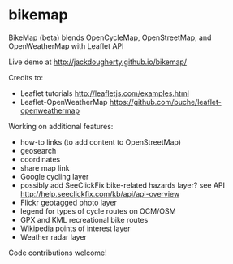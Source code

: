 bikemap
=======

BikeMap (beta) blends OpenCycleMap, OpenStreetMap, and OpenWeatherMap with Leaflet API

Live demo at <a href="http://jackdougherty.github.io/bikemap/">http://jackdougherty.github.io/bikemap/</a>

Credits to:
* Leaflet tutorials http://leafletjs.com/examples.html
* Leaflet-OpenWeatherMap https://github.com/buche/leaflet-openweathermap

Working on additional features:

* how-to links (to add content to OpenStreetMap)
* geosearch
* coordinates
* share map link
* Google cycling layer
* possibly add SeeClickFix bike-related hazards layer? see API http://help.seeclickfix.com/kb/api/api-overview
* Flickr geotagged photo layer
* legend for types of cycle routes on OCM/OSM
* GPX and KML recreational bike routes
* Wikipedia points of interest layer
* Weather radar layer

Code contributions welcome!
